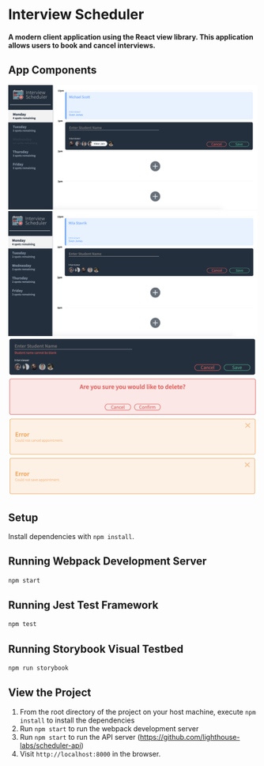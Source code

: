 # Interview Scheduler

#### A modern client application using the React view library. This application allows users to book and cancel interviews.

## App Components

!["SPA View"](https://github.com/lealinin/scheduler/blob/master/docs/7_Home-Page.png)
!["Form Field"](https://github.com/lealinin/scheduler/blob/master/docs/2_Form_Field.png)
!["Blank Field Message"](https://github.com/lealinin/scheduler/blob/master/docs/3_Blank_Field_Msg.png)
!["Confirm View"](https://github.com/lealinin/scheduler/blob/master/docs/4_Confirm_Window.png)
!["Error Message on Delete"](https://github.com/lealinin/scheduler/blob/master/docs/5_Error_Delete_Window.png)
!["Error Message on Save"](https://github.com/lealinin/scheduler/blob/master/docs/6_Error_Save_Window.png)

## Setup

Install dependencies with `npm install`.

## Running Webpack Development Server

```sh
npm start
```

## Running Jest Test Framework

```sh
npm test
```

## Running Storybook Visual Testbed

```sh
npm run storybook
```

## View the Project

1. From the root directory of the project on your host machine, execute ```npm install``` to install the dependencies
2. Run ```npm start``` to run the webpack development server
3. Run ```npm start``` to run the API server (https://github.com/lighthouse-labs/scheduler-api)
4. Visit ```http://localhost:8000``` in the browser.
